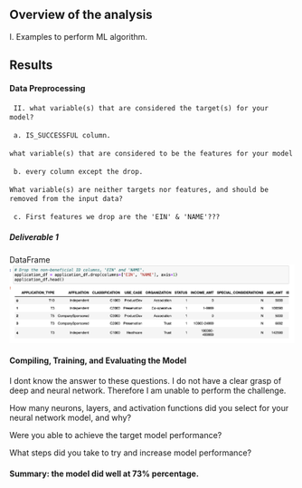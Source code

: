 ## Overview of the analysis
I. Examples to perform ML algorithm.


## Results 
#### Data Preprocessing

     II. what variable(s) that are considered the target(s) for your model?

     a. IS_SUCCESSFUL column.

    what variable(s) that are considered to be the features for your model

     b. every column except the drop.

    What variable(s) are neither targets nor features, and should be removed from the input data?
  
     c. First features we drop are the 'EIN' & 'NAME'???

##### Deliverable 1 
DataFrame <br>
![Figure 1](https://github.com/davidhyongae2/network/blob/main/Figure1.png) <br>


#### Compiling, Training, and Evaluating the Model

I dont know the answer to these questions. I do not have a clear grasp of deep and neural network. Therefore I am unable to perform the challenge. 

How many neurons, layers, and activation functions did you select for your neural network model, and why?

Were you able to achieve the target model performance?

What steps did you take to try and increase model performance?


#### Summary: the model did well at 73% percentage. 

